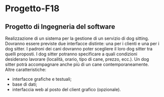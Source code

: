 # Progetto-F18
## Progetto di Ingegneria del software
Realizzazione di un sistema per la gestione di un servizio di dog sitting.  Dovranno essere
previste due interfacce distinte: una per i clienti e una per i dog sitter.  I padroni dei cani
dovranno poter scegliere il loro dog sitter tra quelli proposti.  I dog sitter potranno specificare a quali condizioni desiderano lavorare (località, orario, tipo di cane, prezzo, ecc.).
Un  dog  sitter  potrà  accompagnare  anche  più  di  un  cane  contemporaneamente.   Altre
caratteristiche:
- interfacce grafiche e testuali;
- base di dati;
- interfaccia web al posto del client grafico (opzionale).
